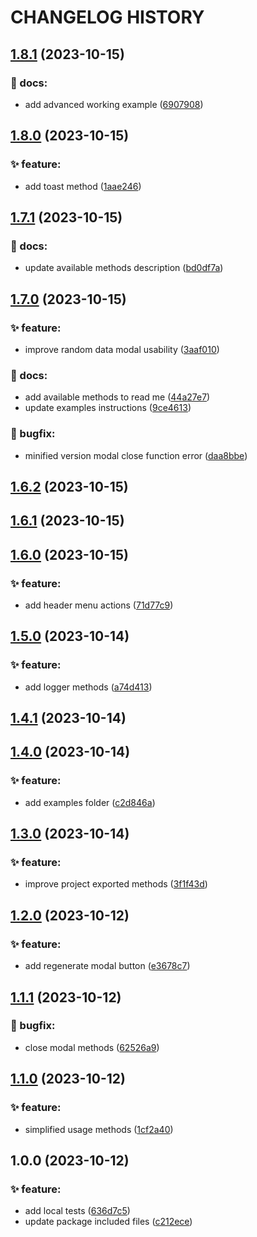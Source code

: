 # CHANGELOG HISTORY

## [1.8.1](https://github.com/lucasvtiradentes/form_filler_assistant/compare/v1.8.0...v1.8.1) (2023-10-15)


### 📝 docs:

* add advanced working example ([6907908](https://github.com/lucasvtiradentes/form_filler_assistant/commit/6907908cfad0be66cf27d305c59fcb61abdd6399))

## [1.8.0](https://github.com/lucasvtiradentes/form_filler_assistant/compare/v1.7.1...v1.8.0) (2023-10-15)


### ✨ feature:

* add toast method ([1aae246](https://github.com/lucasvtiradentes/form_filler_assistant/commit/1aae246b830d1d61149982af5232e257b33c29d1))

## [1.7.1](https://github.com/lucasvtiradentes/form_filler_assistant/compare/v1.7.0...v1.7.1) (2023-10-15)


### 📝 docs:

* update available methods description ([bd0df7a](https://github.com/lucasvtiradentes/form_filler_assistant/commit/bd0df7a2a857abcdba1c526671f0bb59069f15b1))

## [1.7.0](https://github.com/lucasvtiradentes/form_filler_assistant/compare/v1.6.2...v1.7.0) (2023-10-15)


### ✨ feature:

* improve random data modal usability ([3aaf010](https://github.com/lucasvtiradentes/form_filler_assistant/commit/3aaf0108991bfc870d27af7947abb6e067ccee9e))


### 📝 docs:

* add available methods to read me ([44a27e7](https://github.com/lucasvtiradentes/form_filler_assistant/commit/44a27e7f6daddb0127b2074eedacc0b1a4713e91))
* update examples instructions ([9ce4613](https://github.com/lucasvtiradentes/form_filler_assistant/commit/9ce46136983353693e07d65a0afd2ae73b111563))


### 🐛 bugfix:

* minified version modal close function error ([daa8bbe](https://github.com/lucasvtiradentes/form_filler_assistant/commit/daa8bbe7cd2b17a70533ce11da991053a0c52e8f))

## [1.6.2](https://github.com/lucasvtiradentes/form_filler_assistant/compare/v1.6.1...v1.6.2) (2023-10-15)

## [1.6.1](https://github.com/lucasvtiradentes/form_filler_assistant/compare/v1.6.0...v1.6.1) (2023-10-15)

## [1.6.0](https://github.com/lucasvtiradentes/form_filler_assistant/compare/v1.5.0...v1.6.0) (2023-10-15)


### ✨ feature:

* add header menu actions ([71d77c9](https://github.com/lucasvtiradentes/form_filler_assistant/commit/71d77c910c0f902a4ad1bafa02897d710c0bd12f))

## [1.5.0](https://github.com/lucasvtiradentes/form_filler_assistant/compare/v1.4.1...v1.5.0) (2023-10-14)


### ✨ feature:

* add logger methods ([a74d413](https://github.com/lucasvtiradentes/form_filler_assistant/commit/a74d4130ec76e4e97e924c634e7956c3d5161309))

## [1.4.1](https://github.com/lucasvtiradentes/form_filler_assistant/compare/v1.4.0...v1.4.1) (2023-10-14)

## [1.4.0](https://github.com/lucasvtiradentes/form_filler_assistant/compare/v1.3.0...v1.4.0) (2023-10-14)


### ✨ feature:

* add examples folder ([c2d846a](https://github.com/lucasvtiradentes/form_filler_assistant/commit/c2d846aa328adcdbc2affd89fcd4e41c5a99a5a0))

## [1.3.0](https://github.com/lucasvtiradentes/form_filler_assistant/compare/v1.2.0...v1.3.0) (2023-10-14)


### ✨ feature:

* improve project exported methods ([3f1f43d](https://github.com/lucasvtiradentes/form_filler_assistant/commit/3f1f43d6e1ff5783ed9297ce0e4cdc2e5db17afe))

## [1.2.0](https://github.com/lucasvtiradentes/form_filler_assistant/compare/v1.1.1...v1.2.0) (2023-10-12)


### ✨ feature:

* add regenerate modal button ([e3678c7](https://github.com/lucasvtiradentes/form_filler_assistant/commit/e3678c7fce1cd1b9e9d6d67d6d7cc711e8f1f082))

## [1.1.1](https://github.com/lucasvtiradentes/form_filler_assistant/compare/v1.1.0...v1.1.1) (2023-10-12)


### 🐛 bugfix:

* close modal methods ([62526a9](https://github.com/lucasvtiradentes/form_filler_assistant/commit/62526a944f24747eb02aafcc6c52d4e0973661fb))

## [1.1.0](https://github.com/lucasvtiradentes/form_filler_assistant/compare/v1.0.0...v1.1.0) (2023-10-12)


### ✨ feature:

* simplified usage methods ([1cf2a40](https://github.com/lucasvtiradentes/form_filler_assistant/commit/1cf2a406f60cdac801b1a280e016de454110ef24))

## 1.0.0 (2023-10-12)


### ✨ feature:

* add local tests ([636d7c5](https://github.com/lucasvtiradentes/form_filler_assistant/commit/636d7c544a1ddb49044f6d675cc0ba14fec409ec))
* update package included files ([c212ece](https://github.com/lucasvtiradentes/form_filler_assistant/commit/c212ece0d5528291eea9dff0dd82115fc2dfa578))
